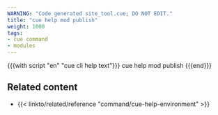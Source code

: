 ```yaml
---
WARNING: "Code generated site_tool.cue; DO NOT EDIT."
title: "cue help mod publish"
weight: 1000
tags:
- cue command
- modules
---
```


{{{with script "en" "cue cli help text"}}}
cue help mod publish
{{{end}}}

## Related content

- {{< linkto/related/reference "command/cue-help-environment" >}}